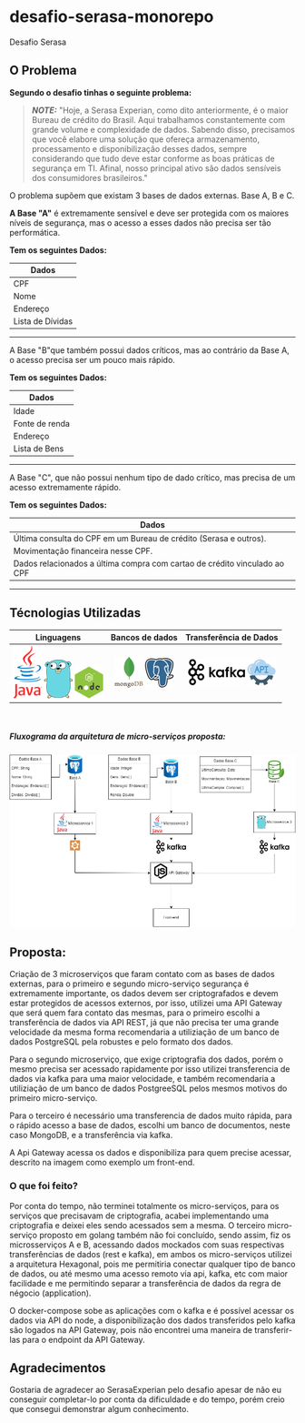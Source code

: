 # desafio-serasa-monorepo
Desafio Serasa

## O Problema

**Segundo o desafio tinhas o seguinte problema:**
>**_NOTE:_** 
"Hoje, a Serasa Experian, como dito anteriormente, é o maior Bureau de crédito do Brasil.
Aqui trabalhamos constantemente com grande volume e complexidade de dados. Sabendo disso, precisamos que você elabore uma solução que ofereça armazenamento, processamento e disponibilização desses dados, sempre considerando que tudo deve estar conforme as boas práticas de segurança em TI. Afinal, nosso principal ativo são dados sensíveis dos consumidores brasileiros."

O problema supõem que existam 3 bases de dados externas. Base A, B e C.

**A Base "A"** é extremamente sensível e deve ser protegida com os maiores níveis de segurança, mas o acesso a esses dados não precisa ser tão performática.

**Tem os seguintes Dados:**

| Dados            |
|------------------|
| CPF              |
| Nome             |
| Endereço         |
| Lista de Dívidas |

---

A Base "B"que também possui dados críticos, mas ao contrário da Base A, o acesso precisa ser um pouco mais rápido.

**Tem os seguintes Dados:**

| Dados            |
|------------------|
| Idade            |
| Fonte de renda   |
| Endereço         |
| Lista de Bens    |

---

A Base "C", que não possui nenhum tipo de dado crítico, mas precisa de um acesso extremamente rápido.


**Tem os seguintes Dados:**

| Dados            |
|------------------|
| Última consulta do CPF em um Bureau de crédito (Serasa e outros).            |
| Movimentação financeira nesse CPF.   |
| Dados relacionados a última compra com cartao de crédito vinculado ao CPF    |

---

## Técnologias Utilizadas

<center>

| Linguagens | Bancos de dados | Transferência de Dados |
|:------------:|:-----------------:|:------------------------:|
| ![java](./Archives/java_logo.png) ![golang](./Archives/go-logo.png) ![nodeJS](./Archives/nodejs_logo.png) | ![mongodb](./Archives/mongodb-logo.png) ![postgreeSQL](./Archives/PostgreSQL-Logo.png) | ![kafka](./Archives/kafka_logo_100px.png) ![rest-api](/Archives/rest-api-logo.png) |

</center>

<br>

##### Fluxograma da arquitetura de micro-serviços proposta:

![arquitetura-desafio](./Archives/arquitetura-desafio.png)

## Proposta:

Criação de 3 microserviços que faram contato com as bases de dados externas, para o primeiro e segundo micro-serviço segurança é extremamente importante, os dados devem ser criptografados e devem estar protegidos de acessos externos, por isso, utilizei uma API Gateway que será quem fara contato das mesmas, para o primeiro escolhi a transferência de dados via API REST, já que não precisa ter uma grande velocidade da mesma forma recomendaria a utiliziação de um banco de dados PostgreSQL pela robustes e pelo formato dos dados.

Para o segundo microserviço, que exige criptografia dos dados, porém o mesmo precisa ser acessado rapidamente por isso utilizei transferencia de dados via kafka para uma maior velocidade, e também recomendaria a utiliziação de um banco de dados PostgreeSQL pelos mesmos motivos do primeiro micro-serviço.

Para o terceiro é necessário uma transferencia de dados muito rápida, para o rápido acesso a base de dados, escolhi um banco de documentos, neste caso MongoDB, e a transferência via kafka.

A Api Gateway acessa os dados e disponibiliza para quem precise acessar, descrito na imagem como exemplo um front-end.

### O que foi feito?
Por conta do tempo, não terminei totalmente os micro-serviços, para os serviços que precisavam de criptografia, acabei implementando uma criptografia e deixei eles sendo acessados sem a mesma. O terceiro micro-serviço proposto em golang também não foi concluído, sendo assim, fiz os microsserviços A e B, acessando dados mockados com suas respectivas transferências de dados (rest e kafka), em ambos os micro-serviços utilizei a arquitetura Hexagonal, pois me permitiria conectar qualquer tipo de banco de dados, ou até mesmo uma acesso remoto via api, kafka, etc com maior facilidade e me permitindo separar a transferência de dados da regra de négocio (application).

O docker-compose sobe as aplicações com o kafka e é possível acessar os dados via API do node, a disponibilização dos dados transferidos pelo kafka são logados na API Gateway, pois não encontrei uma maneira de transferir-las para o endpoint da API Gateway.

## Agradecimentos

Gostaria de agradecer ao SerasaExperian pelo desafio apesar de não eu conseguir completar-lo por conta da dificuldade e do tempo, porém creio que consegui demonstrar algum conhecimento.


